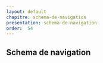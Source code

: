 ```yaml
---
layout: default
chapitre: schema-de-navigation
presentation: schema-de-navigation
order:  54
---
```

## Schema de navigation   




<!-- new slide -->
